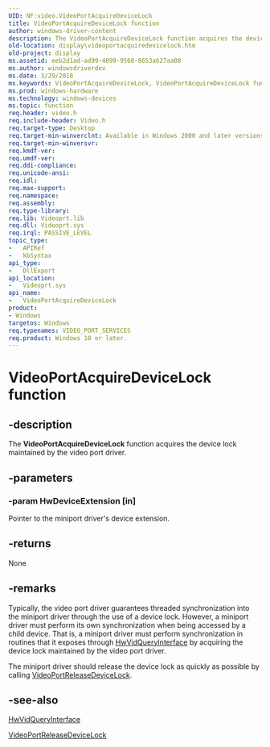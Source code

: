 ```yaml
---
UID: NF:video.VideoPortAcquireDeviceLock
title: VideoPortAcquireDeviceLock function
author: windows-driver-content
description: The VideoPortAcquireDeviceLock function acquires the device lock maintained by the video port driver.
old-location: display\videoportacquiredevicelock.htm
old-project: display
ms.assetid: eeb2d1ad-ad99-4099-9560-8653a627aa08
ms.author: windowsdriverdev
ms.date: 3/29/2018
ms.keywords: VideoPortAcquireDeviceLock, VideoPortAcquireDeviceLock function [Display Devices], VideoPort_Functions_4c588378-53be-496c-93f0-0d285b8a1a05.xml, display.videoportacquiredevicelock, video/VideoPortAcquireDeviceLock
ms.prod: windows-hardware
ms.technology: windows-devices
ms.topic: function
req.header: video.h
req.include-header: Video.h
req.target-type: Desktop
req.target-min-winverclnt: Available in Windows 2000 and later versions of the Windows operating systems.
req.target-min-winversvr: 
req.kmdf-ver: 
req.umdf-ver: 
req.ddi-compliance: 
req.unicode-ansi: 
req.idl: 
req.max-support: 
req.namespace: 
req.assembly: 
req.type-library: 
req.lib: Videoprt.lib
req.dll: Videoprt.sys
req.irql: PASSIVE_LEVEL
topic_type:
-	APIRef
-	kbSyntax
api_type:
-	DllExport
api_location:
-	Videoprt.sys
api_name:
-	VideoPortAcquireDeviceLock
product:
- Windows
targetos: Windows
req.typenames: VIDEO_PORT_SERVICES
req.product: Windows 10 or later.
---
```


# VideoPortAcquireDeviceLock function


## -description


The <b>VideoPortAcquireDeviceLock</b> function acquires the device lock maintained by the video port driver.


## -parameters




### -param HwDeviceExtension [in]

Pointer to the miniport driver's device extension.


## -returns



None




## -remarks



Typically, the video port driver guarantees threaded synchronization into the miniport driver through the use of a device lock. However, a miniport driver must perform its own synchronization when being accessed by a child device. That is, a miniport driver must perform synchronization in routines that it exposes through <a href="https://msdn.microsoft.com/f16a7fa3-3471-4ccb-b1b4-982d33f930d3">HwVidQueryInterface</a> by acquiring the device lock maintained by the video port driver.

The miniport driver should release the device lock as quickly as possible by calling <a href="https://msdn.microsoft.com/library/windows/hardware/ff570356">VideoPortReleaseDeviceLock</a>.




## -see-also




<a href="https://msdn.microsoft.com/f16a7fa3-3471-4ccb-b1b4-982d33f930d3">HwVidQueryInterface</a>



<a href="https://msdn.microsoft.com/library/windows/hardware/ff570356">VideoPortReleaseDeviceLock</a>
 

 

